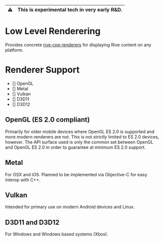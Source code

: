 :warning: | This is experimental tech in very early R&D.
| -- | -- |

# Low Level Renderering
Provides concrete [rive-cpp renderers](https://github.com/rive-app/rive-cpp/blob/master/include/renderer.hpp) for displaying Rive content on any platform.

# Renderer Support
- [] OpenGL
- [] Metal
- [] Vulkan
- [] D3D11
- [] D3D12

## OpenGL (ES 2.0 compliant)
Primarily for older mobile devices where OpenGL ES 2.0 is supported and more modern renderers are not. This is not strictly limited to ES 2.0 devices, however. The API surface used is only the common set between OpenGL and OpenGL ES 2.0 in order to guarantee at minimum ES 2.0 support.

## Metal
For OSX and iOS. Planned to be implemented via Objective-C for easy interop with C++.

## Vulkan
Intended for primary use on modern Android devices and Linux.

## D3D11 and D3D12
For Windows and Windows based systems (Xbox).